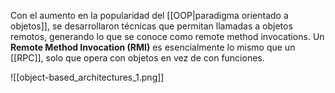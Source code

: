 Con el aumento en la popularidad del [[OOP|paradigma orientado a objetos]], se desarrollaron técnicas que permitan llamadas a objetos remotos, generando lo que se conoce como remote method invocations. Un **Remote Method Invocation (RMI)** es esencialmente lo mismo que un [[RPC]], solo que opera con objetos en vez de con funciones.

![[object-based_architectures_1.png]]